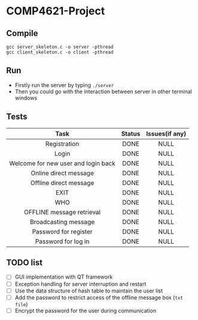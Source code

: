 # COMP4621-Project

## Compile

```
gcc server_skeleton.c -o server -pthread
gcc client_skeleton.c -o client -pthread
```

## Run

- Firstly run the server by typing `./server`
- Then you could go with the interaction between server in other terminal windows

## Tests

|                Task                | Status |                  Issues(if any)                  |
| :---------------------------------: | :----: | :----------------------------------------------: |
|            Registration            |  DONE  |                       NULL                       |
|                Login                |  DONE  |                       NULL                       |
| Welcome for new user and login back |  DONE  |                       NULL                       |
|        Online direct message        |  DONE  |                       NULL                       |
|       Offline direct message       |  DONE  |                       NULL                       |
|                EXIT                | DONE |                         NULL                         |
|                 WHO                 |  DONE  |                       NULL                       |
|      OFFLINE message retrieval      |  DONE  |                       NULL                       |
|        Broadcasting message        |  DONE  |                       NULL                       |
|        Password for register        |  DONE  |                       NULL                       |
|         Password for log in         | DONE |      NULL                                          |

## TODO list
- [ ] GUI implementation with QT framework
- [ ] Exception handling for server interruption and restart
- [ ] Use the data structure of hash table to maintain the user list
- [ ] Add the password to restrict access of the offline message box (`txt file`)
- [ ] Encrypt the password for the user during communication 
